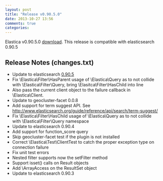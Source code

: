 ```yaml
---
layout: post
title: "Release v0.90.5.0"
date: 2013-10-27 13:56
comments: true
categories: 
---
```


Elastica v0.90.5.0 [download](https://github.com/ruflin/Elastica/tree/v0.90.5.0). This release is compatible with elasticsearch 0.90.5



## Release Notes (changes.txt)

* Update to elasticsearch [0.90.5](http://www.elasticsearch.org/downloads/0-90-5/)
* Fix \Elastica\Filter\HasParent usage of \Elastica\Query as to not collide with \Elastica\Filter\Query, bring \Elasitca\Filter\HasChild into line
* Also pass the current client object to the failure callback in \Elastica\Client.
* Update to geocluster-facet 0.0.8
* Add support for term suggest API. See http://www.elasticsearch.org/guide/reference/api/search/term-suggest/
* Fix \Elastica\Filter\HasChild usage of \Elastica\Query as to not collide with \Elastica\Filter\Query namespace
* Update to elasticsearch 0.90.4
* Add support for function_score query
* Skip geocluster-facet test if the plugin is not installed
* Correct \Elastica\Test\ClientTest to catch the proper exception type on connection failure
* Fix unit test errors
* Nested filter supports now the setFilter method
* Support isset() calls on Result objects
* Add \ArrayAccess on the ResultSet object
* Update to elasticsearch 0.90.3
